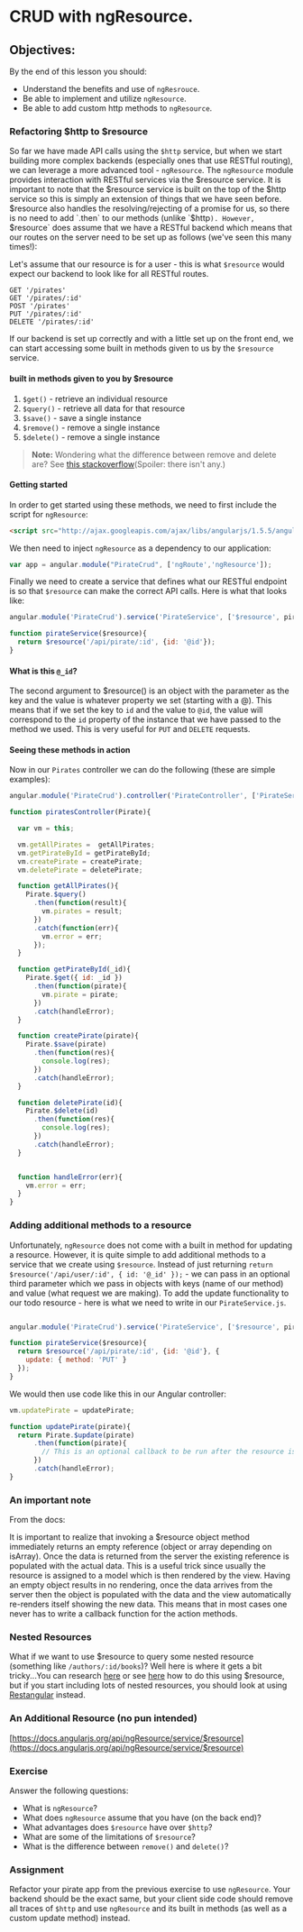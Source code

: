 # CRUD with ngResource.

## Objectives:

By the end of this lesson you should:

- Understand the benefits and use of `ngResrouce`.
- Be able to implement and utilize `ngResource`.
- Be able to add custom http methods to `ngResource`.

### Refactoring $http to $resource

So far we have made API calls using the `$http` service, but when we start building more complex backends (especially ones that use RESTful routing), we can leverage a more advanced tool - `ngResource`. The `ngResource` module provides interaction with RESTful services via the $resource service. It is important to note that the $resource service is built on the top of the $http service so this is simply an extension of things that we have seen before. $resource also handles the resolving/rejecting of a promise for us, so there is no need to add `.then` to our methods (unlike `$http`). However, `$resource` does assume that we have a RESTful backend which means that our routes on the server need to be set up as follows (we've seen this many times!):

Let's assume that our resource is for a user - this is what `$resource` would expect our backend to look like for all RESTful routes.

```
GET '/pirates'
GET '/pirates/:id'
POST '/pirates'
PUT '/pirates/:id'
DELETE '/pirates/:id'
```

If our backend is set up correctly and with a little set up on the front end, we can start accessing some built in methods given to us by the `$resource` service.

#### built in methods given to you by $resource

1. `$get()` - retrieve an individual resource
2. `$query()` - retrieve all data for that resource
3. `$save()` - save a single instance
4. `$remove()` - remove a single instance
5. `$delete()` - remove a single instance

> **Note:** Wondering what the difference between remove and delete are? See [this stackoverflow](http://stackoverflow.com/questions/15706560/difference-between-delete-and-remove-method-in-resource)(Spoiler: there isn't any.)

#### Getting started

In order to get started using these methods, we need to first include the script for `ngResource`:

```html
<script src="http://ajax.googleapis.com/ajax/libs/angularjs/1.5.5/angular-resource.js"></script>
```

We then need to inject `ngResource` as a dependency to our application:

```javascript
var app = angular.module("PirateCrud", ['ngRoute','ngResource']);
```

Finally we need to create a service that defines what our RESTful endpoint is so that `$resource` can make the correct API calls. Here is what that looks like:

```javascript
angular.module('PirateCrud').service('PirateService', ['$resource', pirateService);

function pirateService($resource){
  return $resource('/api/pirate/:id', {id: '@id'});  
}
```


#### What is this `@_id`?

The second argument to $resource() is an object with the parameter as the key and the value is whatever property we set (starting with a @). This means that
if we set the key to `id` and the value to `@id`, the value will correspond to the `id` property of the instance that we have passed to the method we used. This is very useful for `PUT` and `DELETE` requests.

#### Seeing these methods in action

Now in our `Pirates` controller we can do the following (these are simple examples):

```javascript
angular.module('PirateCrud').controller('PirateController', ['PirateService', pirateController);

function piratesController(Pirate){

  var vm = this;

  vm.getAllPirates =  getAllPirates;
  vm.getPirateById = getPirateById;
  vm.createPirate = createPirate;
  vm.deletePirate = deletePirate;

  function getAllPirates(){
    Pirate.$query()
      .then(function(result){
        vm.pirates = result;
      })
      .catch(function(err){
        vm.error = err;
      });  
  }

  function getPirateById(_id){
    Pirate.$get({ id: _id })
      .then(function(pirate){
        vm.pirate = pirate;
      })
      .catch(handleError);
  }

  function createPirate(pirate){
    Pirate.$save(pirate)
      .then(function(res){
        console.log(res);
      })
      .catch(handleError);
  }

  function deletePirate(id){
    Pirate.$delete(id)
      .then(function(res){
        console.log(res);
      })
      .catch(handleError);
  }


  function handleError(err){
    vm.error = err;
  }
}

```

### Adding additional methods to a resource

Unfortunately, `ngResource` does not come with a built in method for updating a resource. However, it is quite simple to add additional methods to a service that we create using `$resource`. Instead of just returning `return $resource('/api/user/:id', { id: '@_id' });` - we can pass in an optional third parameter which we pass in objects with keys (name of our method) and value (what request we are making). To add the update functionality to our todo resource - here is what we need to write in our `PirateService.js`.

```javascript

angular.module('PirateCrud').service('PirateService', ['$resource', pirateService);

function pirateService($resource){
  return $resource('/api/pirate/:id', {id: '@id'}, {
    update: { method: 'PUT' }
  });  
}
```
We would then use code like this in our Angular controller:

```javascript
vm.updatePirate = updatePirate;

function updatePirate(pirate){
  return Pirate.$update(pirate)
      .then(function(pirate){
        // This is an optional callback to be run after the resource is updated.
      })
      .catch(handleError);
}
```

### An important note

From the docs:

It is important to realize that invoking a $resource object method immediately returns an empty reference (object or array depending on isArray). Once the data is returned from the server the existing reference is populated with the actual data. This is a useful trick since usually the resource is assigned to a model which is then rendered by the view. Having an empty object results in no rendering, once the data arrives from the server then the object is populated with the data and the view automatically re-renders itself showing the new data. This means that in most cases one never has to write a callback function for the action methods.

### Nested Resources

What if we want to use $resource to query some nested resource (something like `/authors/:id/books`)? Well here is where it gets a bit tricky...You can research [here](http://stackoverflow.com/questions/26928342/angularjs-resource-with-nested-resources) or see [here](http://stackoverflow.com/questions/19406442/ngresource-resolving-nested-resources) how to do this using $resource, but if you start including lots of nested resources, you should look at using [Restangular](https://github.com/mgonto/restangular) instead.

### An Additional Resource (no pun intended)

[https://docs.angularjs.org/api/ngResource/service/$resource](https://docs.angularjs.org/api/ngResource/service/$resource)

### Exercise

Answer the following questions:

- What is `ngResource`?
- What does `ngResource` assume that you have (on the back end)?
- What advantages does `$resource` have over `$http`?
- What are some of the limitations of `$resource`?
- What is the difference between `remove()` and `delete()`?

### Assignment

Refactor your pirate app from the previous exercise to use `ngResource`. Your backend should be the exact same, but your client side code should remove all traces of `$http` and use `ngResource` and its built in methods (as well as a custom update method) instead.
